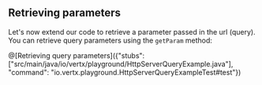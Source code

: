 ## Retrieving parameters

Let's now extend our code to retrieve a parameter passed in the url (query). You can retrieve query parameters using 
the `getParam` method:

@[Retrieving query parameters]({"stubs": ["src/main/java/io/vertx/playground/HttpServerQueryExample.java"], "command": "io.vertx.playground.HttpServerQueryExampleTest#test"})



